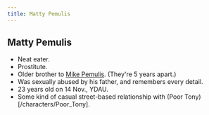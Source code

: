 ```yaml
---
title: Matty Pemulis
---
```


Matty Pemulis
-------------

* Neat eater.
* Prostitute.
* Older brother to [Mike Pemulis](/characters/Pemulis). (They're 5 years apart.)
* Was sexually abused by his father, and remembers every detail.
* 23 years old on 14 Nov., YDAU.
* Some kind of casual street-based relationship with (Poor Tony)[/characters/Poor_Tony].